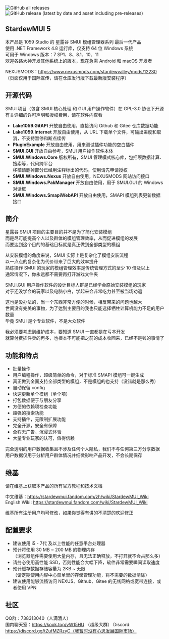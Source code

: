 ![GitHub all releases](https://img.shields.io/github/downloads/Lake1059/StardewMUI-5/total?color=blue&label=GitHub%20发行版全部下载次数&style=flat-square)
![GitHub release (latest by date and asset including pre-releases)](https://img.shields.io/github/downloads-pre/Lake1059/StardewMUI-5/latest/StardewMUI.5.Installer.exe?color=blue&label=最新版本下载数量&style=flat-square)

## StardewMUI 5
本产品是 1059 Studio 的 星露谷 SMUI 模组管理器系列 最后一代产品  
使用 .NET Framework 4.8 运行库，仅支持 64 位 Windows 系统  
可用于 Windows 版本：7 SP1、8、8.1、10、11  
欢迎各路大神开发其他系统上的版本，现在急需 Android 和 macOS 开发者  

NEXUSMODS：https://www.nexusmods.com/stardewvalley/mods/12230  
（页面仅用于国际宣传，请在仓库发行版下载最新版安装程序）

## 开源代码
SMUI 项目（包含 SMUI 核心处理 和 GUI 用户操作软件）在 GPL-3.0 协议下开源  
有关详细的许可声明和授权费用，请在软件内查看

+ **Lake1059.GitAPI**
	开放自由使用，直接访问 Github 和 Gitee 仓库数据功能
+ **Lake1059.Internet**
	开放自由使用，从 URL 下载单个文件，可输出进度和取消，不支持暂停和断点续传
+ **PluginExample**
	开放自由使用，用来测试插件功能的空白插件
+ **SMUI.GUI**
	开放自由参考，SMUI 用户操作软件本体
+ **SMUI.Windows.Core**
	版权所有，SMUI 管理模式核心库，包括项数据计算、搜索等，代码跨平台  
	移植请删掉部分已经用注释标出的代码，使用请先申请授权
+ **SMUI.Windows.Nexus**
	开放自由使用，NEXUSMODS 网站访问接口
+ **SMUI.Windows.PakManager**
	开放自由使用，用于 SMUI.GUI 的 Windows 对话框
+ **SMUI.Windows.SmapiWebAPI**
	开放自由使用，SMAPI 模组列表更新数据接口

## 简介
星露谷 SMUI 项目的主要目的并不是为了简化安装模组  
而是尽可能提高个人以及群体的模组管理效率，从而促进模组的发展  
而要达到这个目的的基础目标就是真正做到全部类型的模组

从安装模组的角度来说，SMUI 实际上是复杂化了模组安装流程  
以一点点的复杂化为代价带来了巨大的效率提升  
熟练操作 SMUI 的玩家的模组管理效率是传统管理方式的至少 10 倍及以上  
通常情况下，你永远都不需要再打开游戏文件夹

SMUI.GUI 用户操作软件的设计目标人群是已经学会原始安装模组的玩家  
对于还没学会的玩家以及电脑小白，学起来会非常吃力甚至被当场劝退

这也是没办法的，当一个东西非常方便的时候，相反带来的问题也越大  
世间没有完美的事物，为了达到主要目的我也只能选择牺牲计算机能力不足的用户数量  
毕竟 SMUI 是个专业软件，不是大众软件

我必须要考虑到维护成本，要知道 SMUI 一直都是在亏本开发  
就算付费插件卖的再多，也根本不可能把之前的成本收回来，已经不是钱的事情了

## 功能和特点
+ 批量操作
+ 用户编程操作，超级简单的命令，对于标准 SMAPI 模组可一键生成
+ 真正做到全面支持全部类型的模组，不是模组的也支持（没错就是那么秀）
+ 自动保留 config
+ 快速更新单个模组（单个项）
+ 打包数据便于与朋友分享
+ 方便的依赖项检查功能
+ 超强的搜索功能
+ 支持插件，无限制扩展功能
+ 完全开源，安全有保障
+ 全程无广告，沉浸式体验
+ 大量专业玩家的认可，值得信赖

完全透明的用户数据收集且不涉及任何个人隐私，我们不与任何第三方分享数据  
用户数据仅用于分析用户群体情况并细微影响产品开发，不会长期保存

## 维基
请在维基上获取本产品的所有官方教程和技术文档

中文维基：https://stardewmui.fandom.com/zh/wiki/StardewMUI_Wiki  
English Wiki: https://stardewmui.fandom.com/wiki/StardewMUI_Wiki

维基所有注册用户均可修改，如果你觉得有讲的不清楚的欢迎修正

## 配置要求
+ 建议使用 i5 - 7代 及以上性能的任意平台处理器
+ 预计将使用 30 MB ~ 200 MB 的物理内存  
（浏览器组件需要使用大量内存，且无法正确释放，不打开就不会占那么多）  
+ 请务必使用高性能 SSD，否则性能会大幅下降，软件非常需要瞬间读取速度
+ 预计缓存数据存储容量为 2KB ~ 无限  
（请定期使用内容中心菜单里的存储管理功能，将不需要的数据清除）  
+ 建议使用能够流畅访问 NEXUS、Github、Gitee 的无线网络或宽带连接，或者使用 VPN

## 社区
QQ群：738313040（人满清人）  
国内聊天室：https://kook.top/yW15HU （超级大群）
Discord: https://discord.gg/tZufMZRzyC（我暂时没有心思发展国际市场）